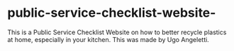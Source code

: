 # public-service-checklist-website-
 
This is a Public Service Checklist Website on how to better recycle plastics at home, especially in your kitchen. This was made by Ugo Angeletti.
